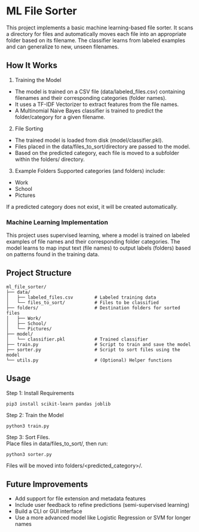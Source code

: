 # ML File Sorter

This project implements a basic machine learning-based file sorter. It scans a directory for files and automatically moves each file into an appropriate folder based on its filename. The classifier learns from labeled examples and can generalize to new, unseen filenames.

## How It Works

1. Training the Model
- The model is trained on a CSV file (data/labeled_files.csv) containing filenames and their corresponding categories (folder names).
- It uses a TF-IDF Vectorizer to extract features from the file names.
- A Multinomial Naive Bayes classifier is trained to predict the folder/category for a given filename.

2. File Sorting
- The trained model is loaded from disk (model/classifier.pkl).
- Files placed in the data/files_to_sort/directory are passed to the model.
- Based on the predicted category, each file is moved to a subfolder within the folders/ directory.

3. Example Folders
Supported categories (and folders) include:
- Work
- School
- Pictures

If a predicted category does not exist, it will be created automatically.

### Machine Learning Implementation

This project uses supervised learning, where a model is trained on labeled examples of file names and their corresponding folder categories. The model learns to map input text (file names) to output labels (folders) based on patterns found in the training data.

## Project Structure
```
ml_file_sorter/
├── data/
│   ├── labeled_files.csv        # Labeled training data
│   └── files_to_sort/           # Files to be classified
├── folders/                     # Destination folders for sorted files
│   ├── Work/
│   ├── School/
│   └── Pictures/
├── model/
│   └── classifier.pkl           # Trained classifier
├── train.py                     # Script to train and save the model
├── sorter.py                    # Script to sort files using the model
└── utils.py                     # (Optional) Helper functions
```

## Usage
Step 1: Install Requirements
```
pip3 install scikit-learn pandas joblib
```
Step 2: Train the Model
```
python3 train.py
```
Step 3: Sort Files.  
Place files in data/files_to_sort/, then run:
```
python3 sorter.py
```
Files will be moved into folders/<predicted_category>/.

## Future Improvements
- Add support for file extension and metadata features
- Include user feedback to refine predictions (semi-supervised learning)
- Build a CLI or GUI interface
- Use a more advanced model like Logistic Regression or SVM for longer names